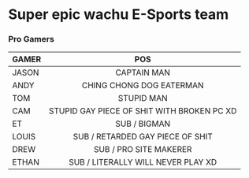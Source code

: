 # Super epic wachu E-Sports team

### Pro Gamers 

GAMER         | POS           
------------- |:-------------:
JASON|CAPTAIN MAN
ANDY|CHING CHONG DOG EATERMAN
TOM|STUPID MAN
CAM|STUPID GAY PIECE OF SHIT WITH BROKEN PC XD
ET|SUB / BIGMAN
LOUIS|SUB / RETARDED GAY PIECE OF SHIT
DREW|SUB / PRO SITE MAKERER
ETHAN|SUB / LITERALLY WILL NEVER PLAY XD
